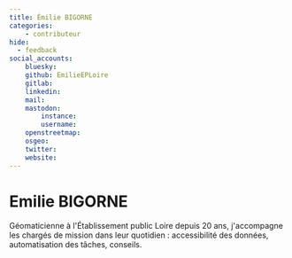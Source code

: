 ```yaml
---
title: Émilie BIGORNE
categories:
    - contributeur
hide:
  - feedback
social_accounts:
    bluesky:
    github: EmilieEPLoire
    gitlab:
    linkedin:
    mail:
    mastodon:
        instance:
        username:
    openstreetmap:
    osgeo:
    twitter:
    website:
---
```


# Emilie BIGORNE

<!-- --8<-- [start:author-sign-block] -->
Géomaticienne à l'Établissement public Loire depuis 20 ans, j'accompagne les chargés de mission dans leur quotidien : accessibilité des données, automatisation des tâches, conseils.
<!-- --8<-- [end:author-sign-block] -->
